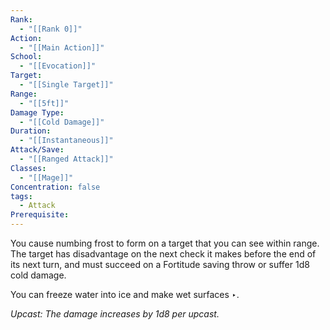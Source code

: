 ```yaml
---
Rank:
  - "[[Rank 0]]"
Action:
  - "[[Main Action]]"
School:
  - "[[Evocation]]"
Target:
  - "[[Single Target]]"
Range:
  - "[[5ft]]"
Damage Type:
  - "[[Cold Damage]]"
Duration:
  - "[[Instantaneous]]"
Attack/Save:
  - "[[Ranged Attack]]"
Classes:
  - "[[Mage]]"
Concentration: false
tags:
  - Attack
Prerequisite:
---
```

You cause numbing frost to form on a target that you can see within range. The target has disadvantage on the next check it makes before the end of its next turn, and must succeed on a Fortitude saving throw or suffer 1d8 cold damage.

You can freeze water into ice and make wet surfaces ‣.

*Upcast: The damage increases by 1d8 per upcast.*